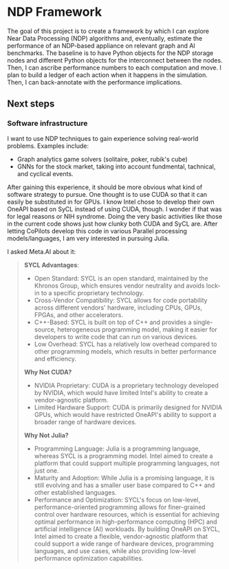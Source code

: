 # NDP Framework
The goal of this project is to create a framework by which I can explore Near Data Processing (NDP) algorithms and, eventually, estimate the performance of an NDP-based appliance on relevant graph and AI benchmarks.
The baseline is to have Python objects for the NDP storage nodes and different Python objects for the interconnect between the nodes. Then, I can ascribe performance numbers to each computation and move. I plan to build a ledger of each action when it happens in the simulation. Then, I can back-annotate with the performance implications.

## Next steps
### Software infrastructure
I want to use NDP techniques to gain experience solving real-world problems. Examples include:
- Graph analytics game solvers (solitaire, poker, rubik's cube)
- GNNs for the stock market, taking into account fundmental, tachnical, and cyclical events.
  
After gaining this experience, it should be more obvious what kind of software strategy to pursue. One thought is to use CUDA so that it can easily be substituted in for GPUs. I know Intel chose to develop their own OneAPI based on SyCL instead of using CUDA, though. I wonder if that was for legal reasons or NIH syndrome. Doing the very basic activities like those in the current code shows just how clunky both CUDA and SyCL are. After letting CoPilots develop this code in various Parallel processing models/languages, I am very interested in pursuing Julia. 

I asked Meta.AI about it:
> **SYCL Advantages**:
> - Open Standard: SYCL is an open standard, maintained by the Khronos Group, which ensures vendor neutrality and avoids lock-in to a specific proprietary technology.
> - Cross-Vendor Compatibility: SYCL allows for code portability across different vendors' hardware, including CPUs, GPUs, FPGAs, and other accelerators.
> - C++-Based: SYCL is built on top of C++ and provides a single-source, heterogeneous programming model, making it easier for developers to write code that can run on various devices.
> - Low Overhead: SYCL has a relatively low overhead compared to other programming models, which results in better performance and efficiency.
> 
> **Why Not CUDA?**
> - NVIDIA Proprietary: CUDA is a proprietary technology developed by NVIDIA, which would have limited Intel's ability to create a vendor-agnostic platform.
> - Limited Hardware Support: CUDA is primarily designed for NVIDIA GPUs, which would have restricted OneAPI's ability to support a broader range of hardware devices.
> 
> **Why Not Julia?**
> - Programming Language: Julia is a programming language, whereas SYCL is a programming model. Intel aimed to create a platform that could support multiple programming languages, not just one.
> - Maturity and Adoption: While Julia is a promising language, it is still evolving and has a smaller user base compared to C++ and other established languages.
> - Performance and Optimization: SYCL's focus on low-level, performance-oriented programming allows for finer-grained control over hardware resources, which is essential for achieving optimal performance in high-performance computing (HPC) and artificial intelligence (AI) workloads.
> By building OneAPI on SYCL, Intel aimed to create a flexible, vendor-agnostic platform that could support a wide range of hardware devices, programming languages, and use cases, while also providing low-level performance optimization capabilities.
